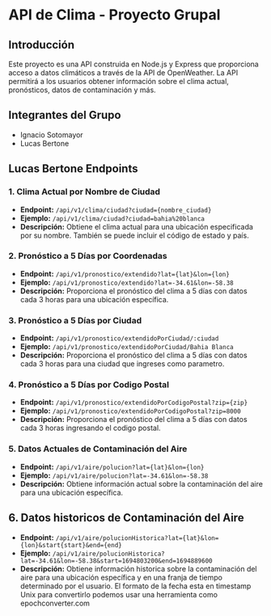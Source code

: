 # API de Clima - Proyecto Grupal

## Introducción

Este proyecto es una API construida en Node.js y Express que proporciona acceso a datos climáticos a través de la API de OpenWeather. La API permitirá a los usuarios obtener información sobre el clima actual, pronósticos, datos de contaminación y más.

## Integrantes del Grupo

- Ignacio Sotomayor
- Lucas Bertone

##  Lucas Bertone Endpoints


### 1. Clima Actual por Nombre de Ciudad
- **Endpoint:** `/api/v1/clima/ciudad?ciudad={nombre_ciudad}`
- **Ejemplo:** `/api/v1/clima/ciudad?ciudad=bahia%20blanca`
- **Descripción:** Obtiene el clima actual para una ubicación especificada por su nombre. También se puede incluir el código de estado y país.

### 2. Pronóstico a 5 Días por Coordenadas
- **Endpoint:** `/api/v1/pronostico/extendido?lat={lat}&lon={lon}`
- **Ejemplo:** `/api/v1/pronostico/extendido?lat=-34.61&lon=-58.38`
- **Descripción:** Proporciona el pronóstico del clima a 5 días con datos cada 3 horas para una ubicación específica.

### 3. Pronóstico a 5 Días por Ciudad 
- **Endpoint:** `/api/v1/pronostico/extendidoPorCiudad/:ciudad`
- **Ejemplo:** `/api/v1/pronostico/extendidoPorCiudad/Bahia Blanca`
- **Descripción:** Proporciona el pronóstico del clima a 5 días con datos cada 3 horas para una ciudad que ingreses como parametro.

### 4. Pronóstico a 5 Días por Codigo Postal
- **Endpoint:** `/api/v1/pronostico/extendidoPorCodigoPostal?zip={zip}`
- **Ejemplo:** `/api/v1/pronostico/extendidoPorCodigoPostal?zip=8000`
- **Descripción:** Proporciona el pronóstico del clima a 5 días con datos cada 3 horas ingresando el codigo postal.

### 5. Datos Actuales de Contaminación del Aire
- **Endpoint:** `/api/v1/aire/polucion?lat={lat}&lon={lon}`
- **Ejemplo:** `/api/v1/aire/polucion?lat=-34.61&lon=-58.38`
- **Descripción:** Obtiene información actual sobre la contaminación del aire para una ubicación específica.

## 6. Datos historicos de Contaminación del Aire
- **Endpoint:** `/api/v1/aire/polucionHistorica?lat={lat}&lon={lon}&start{start}&end={end}`
- **Ejemplo:** `/api/v1/aire/polucionHistorica?lat=-34.61&lon=-58.38&start=1694803200&end=1694889600`
- **Descripción:** Obtiene información historica sobre la contaminación del aire para una ubicación específica y en una franja de tiempo determinado por el usuario. El formato de la fecha esta en timestamp Unix para convertirlo podemos usar una herramienta como epochconverter.com